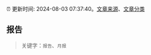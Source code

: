 :alarm_clock: 更新时间: 2024-08-03 07:37:40。[文章来源](/README.md)、[文章分类](/TAGS.md)

## 报告


> 关键字：`报告`、`月报`



